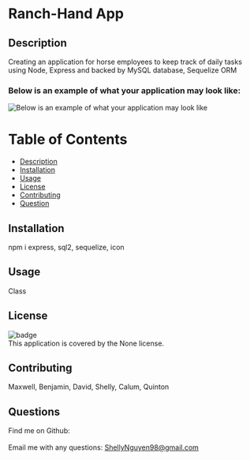 #
  <h1> Ranch-Hand App </h1>

 ## Description
 Creating an application for horse employees to keep track of daily tasks using Node, Express and backed by MySQL database, Sequelize ORM

### Below is an example of what your application may look like:
![Below is an example of what your application may look like](img/GIF.gif)

 # Table of Contents
 - [Description](#description)
 - [Installation](#installation)
 - [Usage](#usage)
 - [License](#license)
 - [Contributing](#contributing)
 - [Question](#userName)

  ## Installation 
  npm i express, sql2, sequelize, icon

  ## Usage
  Class

  ## License
  ![badge](https://img.shields.io/badge/license-None-blue.svg)<br/>
  This application is covered by the None license.

  ## Contributing
  Maxwell, Benjamin, David, Shelly, Calum, Quinton

  ## Questions
   


Find me on Github: [](https://github.com/ShellyNguyen98) <br />
<br />
Email me with any questions: ShellyNguyen98@gmail.com <br /><br />

